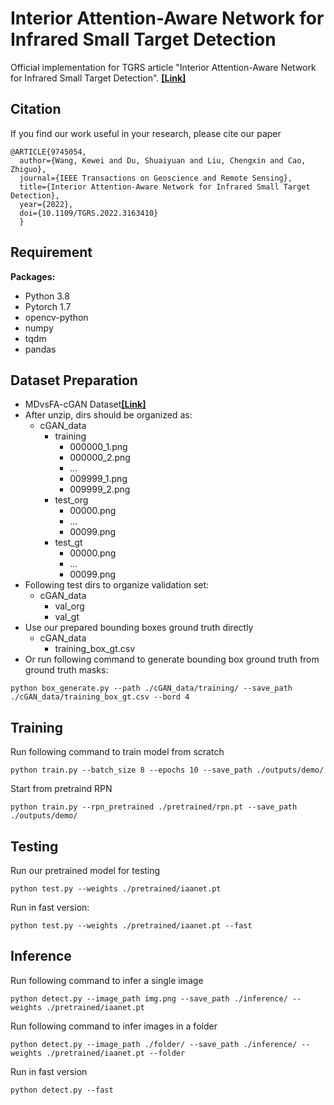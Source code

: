 # Interior Attention-Aware Network for Infrared Small Target Detection
Official implementation for TGRS article "Interior Attention-Aware Network for Infrared Small Target Detection".
[**[Link]**](https://ieeexplore.ieee.org/document/9745054)
## Citation
If you find our work useful in your research, please cite our paper

```
@ARTICLE{9745054,
  author={Wang, Kewei and Du, Shuaiyuan and Liu, Chengxin and Cao, Zhiguo},
  journal={IEEE Transactions on Geoscience and Remote Sensing}, 
  title={Interior Attention-Aware Network for Infrared Small Target Detection}, 
  year={2022},
  doi={10.1109/TGRS.2022.3163410}
  }
```

## Requirement
**Packages:**
* Python 3.8
* Pytorch 1.7
* opencv-python
* numpy
* tqdm
* pandas

## Dataset Preparation 
* MDvsFA-cGAN Dataset[**[Link]**](https://github.com/wanghuanphd/MDvsFA_cGAN)
* After unzip, dirs should be organized as:
    * cGAN_data
        * training
            * 000000_1.png
            * 000000_2.png
            * ...
            * 009999_1.png
            * 009999_2.png
        * test_org
            * 00000.png
            * ...
            * 00099.png 
        * test_gt
            * 00000.png
            * ...
            * 00099.png 
* Following test dirs to organize validation set:
    * cGAN_data
        * val_org
        * val_gt
* Use our prepared bounding boxes ground truth directly 
    * cGAN_data
        * training_box_gt.csv
* Or run following command to generate bounding box ground truth from ground truth masks:
```
python box_generate.py --path ./cGAN_data/training/ --save_path ./cGAN_data/training_box_gt.csv --bord 4
```


## Training
Run following command to train model from scratch
```
python train.py --batch_size 8 --epochs 10 --save_path ./outputs/demo/
```
Start from pretraind RPN
```
python train.py --rpn_pretrained ./pretrained/rpn.pt --save_path ./outputs/demo/
```

## Testing
Run our pretrained model for testing
```
python test.py --weights ./pretrained/iaanet.pt
```
Run in fast version:
```
python test.py --weights ./pretrained/iaanet.pt --fast
```
## Inference
Run following command to infer a single image
```
python detect.py --image_path img.png --save_path ./inference/ --weights ./pretrained/iaanet.pt
```
Run following command to infer images in a folder
```
python detect.py --image_path ./folder/ --save_path ./inference/ --weights ./pretrained/iaanet.pt --folder
```
Run in fast version
```
python detect.py --fast
```